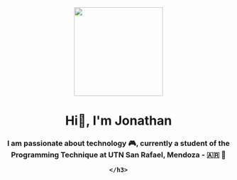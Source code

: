 <div id="header" align="center" >
    <img src="https://media.giphy.com/media/zOvBKUUEERdNm/giphy.gif" width="200">
    <h1 align="center"> Hi👋, I'm Jonathan</h1>
    <h3 align="center">I am passionate about technology 🎮, currently a student of the Programming Technique at UTN San Rafael, Mendoza - 🇦🇷 🧉

    </h3>
</div>
